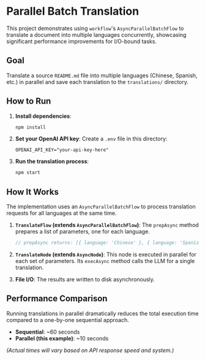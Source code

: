 # Parallel Batch Translation

This project demonstrates using `workflow`'s `AsyncParallelBatchFlow` to translate a document into multiple languages concurrently, showcasing significant performance improvements for I/O-bound tasks.

## Goal

Translate a source `README.md` file into multiple languages (Chinese, Spanish, etc.) in parallel and save each translation to the `translations/` directory.

## How to Run

1. **Install dependencies**:

    ```bash
    npm install
    ```

2. **Set your OpenAI API key**:
    Create a `.env` file in this directory:

    ```
    OPENAI_API_KEY="your-api-key-here"
    ```

3. **Run the translation process**:

    ```bash
    npm start
    ```

## How It Works

The implementation uses an `AsyncParallelBatchFlow` to process translation requests for all languages at the same time.

1. **`TranslateFlow` (extends `AsyncParallelBatchFlow`)**: The `prepAsync` method prepares a list of parameters, one for each language.

    ```typescript
    // prepAsync returns: [{ language: 'Chinese' }, { language: 'Spanish' }, ...]
    ```

2. **`TranslateNode` (extends `AsyncNode`)**: This node is executed in parallel for each set of parameters. Its `execAsync` method calls the LLM for a single translation.
3. **File I/O**: The results are written to disk asynchronously.

## Performance Comparison

Running translations in parallel dramatically reduces the total execution time compared to a one-by-one sequential approach.

- **Sequential**: ~60 seconds
- **Parallel (this example)**: ~10 seconds

*(Actual times will vary based on API response speed and system.)*
